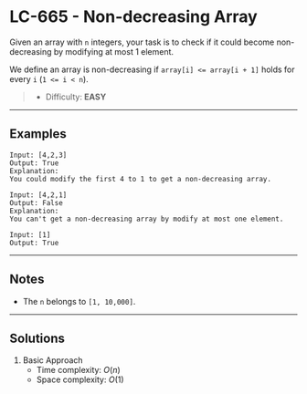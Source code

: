 # LC-665 - Non-decreasing Array

Given an array with `n` integers, your task is to check if it could become non-decreasing by modifying at most 1 element.

We define an array is non-decreasing if `array[i] <= array[i + 1]` holds for every `i` (`1 <= i < n`).

> * Difficulty: **EASY**

---
## Examples

```
Input: [4,2,3]
Output: True
Explanation:
You could modify the first 4 to 1 to get a non-decreasing array.
```

```
Input: [4,2,1]
Output: False
Explanation:
You can't get a non-decreasing array by modify at most one element.
```

```
Input: [1]
Output: True
```

---
## Notes

* The `n` belongs to `[1, 10,000]`.

---
## Solutions

1. Basic Approach
    * Time complexity: $O(n)$
    * Space complexity: $O(1)$